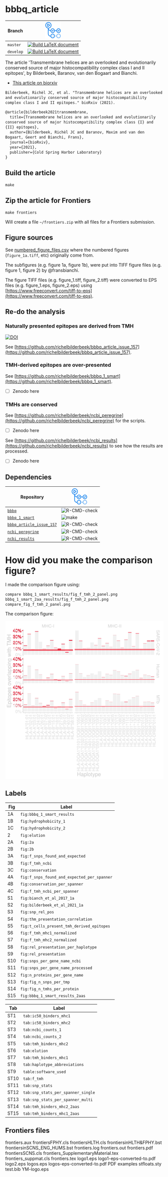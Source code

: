 # bbbq_article

Branch   |[![GitHub Actions logo](pics/GitHubActions.png)](https://github.com/richelbilderbeek/bbbq_article/actions)                                     
---------|--------------------------------------------------------------------------------------------------
`master` |[![Build LaTeX document](https://github.com/richelbilderbeek/bbbq_article/actions/workflows/build_latex.yaml/badge.svg?branch=master)](https://github.com/richelbilderbeek/bbbq_article/actions/workflows/build_latex.yaml)
`develop`|[![Build LaTeX document](https://github.com/richelbilderbeek/bbbq_article/actions/workflows/build_latex.yaml/badge.svg?branch=develop)](https://github.com/richelbilderbeek/bbbq_article/actions/workflows/build_latex.yaml)

The article 'Transmembrane helices are an overlooked and evolutionarily conserved source of major histocompatibility complex class I and II epitopes',
by Bilderbeek, Baranov, van den Bogaart and Bianchi.

 * [This article on biorxiv](https://www.biorxiv.org/content/10.1101/2021.05.02.441235v3)

```
Bilderbeek, Richèl JC, et al. "Transmembrane helices are an overlooked and evolutionarily conserved source of major histocompatibility complex class I and II epitopes." bioRxiv (2021).
```

```
@article{bilderbeek2021transmembrane,
  title={Transmembrane helices are an overlooked and evolutionarily conserved source of major histocompatibility complex class {I} and {II} epitopes},
  author={Bilderbeek, Richèl JC and Baranov, Maxim and van den Bogaart, Geert and Bianchi, Frans},
  journal={bioRxiv},
  year={2021},
  publisher={Cold Spring Harbor Laboratory}
}
```

## Build the article

```
make
```

## Zip the article for Frontiers

```
make frontiers
```

Will create a file `~/frontiers.zip` 
with all files for a Frontiers submission.

## Figure sources

See [numbered_figure_files.csv](numbered_figure_files.csv) where the 
numbered figures (`figure_1a.tiff`, etc) originally come from.

The subfigures (e.g. figure 1a, figure 1b), 
were put into TIFF figure files (e.g. figure 1, figure 2) by @fransbianchi.

The figure TIFF files (e.g. figure_1.tiff, figure_2.tiff) were converted
to EPS files (e.g. figure_1.eps, figure_2.eps)
using [https://www.freeconvert.com/tiff-to-eps](https://www.freeconvert.com/tiff-to-eps).

## Re-do the analysis

### Naturally presented epitopes are derived from TMH

[![DOI](https://zenodo.org/badge/DOI/10.5281/zenodo.5809109.svg)](https://doi.org/10.5281/zenodo.5809109)

See [https://github.com/richelbilderbeek/bbbq_article_issue_157](https://github.com/richelbilderbeek/bbbq_article_issue_157).

### TMH-derived epitopes are over-presented

See [https://github.com/richelbilderbeek/bbbq_1_smart](https://github.com/richelbilderbeek/bbbq_1_smart).

 * [ ] Zenodo here

### TMHs are conserved

See [https://github.com/richelbilderbeek/ncbi_peregrine](https://github.com/richelbilderbeek/ncbi_peregrine) for the scripts.

 * [ ] Zenodo here

See [https://github.com/richelbilderbeek/ncbi_results](https://github.com/richelbilderbeek/ncbi_results) to see how the results are processed.

 * [ ] Zenodo here

## Dependencies

Repository                                                                            |[![GitHub Actions logo](pics/GitHubActions.png)](https://github.com/informalr/informalr/actions)                                                         
--------------------------------------------------------------------------------------|-------------------------------------------------------------------------------------------------------------------------
[`bbbq`](https://github.com/richelbilderbeek/bbbq)                                    |![R-CMD-check](https://github.com/richelbilderbeek/bbbq/workflows/R-CMD-check/badge.svg?branch=master)                   
[`bbbq_1_smart`](https://github.com/richelbilderbeek/bbbq_1_smart)                    |![make](https://github.com/richelbilderbeek/bbbq_1_smart/workflows/make/badge.svg?branch=master)            
[`bbbq_article_issue_157`](https://github.com/richelbilderbeek/bbbq_article_issue_157)|![R-CMD-check](https://github.com/richelbilderbeek/bbbq_article_issue_157/workflows/R-CMD-check/badge.svg?branch=master) 
[`ncbi_peregrine`](https://github.com/richelbilderbeek/ncbi_peregrine)                |![R-CMD-check](https://github.com/richelbilderbeek/ncbi_peregrine/workflows/R-CMD-check/badge.svg?branch=master)         
[`ncbi_results`](https://github.com/richelbilderbeek/ncbi_results)                    |![R-CMD-check](https://github.com/richelbilderbeek/ncbi_results/workflows/R-CMD-check/badge.svg?branch=master)           


# How did you make the comparison figure?

I made the comparison figure using:

```
compare bbbq_1_smart_results/fig_f_tmh_2_panel.png bbbq_1_smart_2aa_results/fig_f_tmh_2_panel.png compare_fig_f_tmh_2_panel.png
```

The comparison figure:

![](compare_fig_f_tmh_2_panel.png)

## Labels

Fig|Label
---|-------------------------------------------
1A |`fig:bbbq_1_smart_results`
1B |`fig:hydrophobicity_1`
1C |`fig:hydrophobicity_2`
2  |`fig:elution`
2A |`fig:2a`
2B |`fig:2b`
3A |`fig:f_snps_found_and_expected`
3B |`fig:f_tmh_ncbi`
3C |`fig:conservation`
4A |`fig:f_snps_found_and_expected_per_spanner`
4B |`fig:conservation_per_spanner`
4C |`fig:f_tmh_ncbi_per_spanner`
S1 |`fig:bianch_et_al_2017_1a`
S2 |`fig:bilderbeek_et_al_2021_1a`
S3 |`fig:snp_rel_pos`
S4 |`fig:thm_presentation_correlation`
S5 |`fig:t_cells_present_tmh_derived_epitopes`
S6 |`fig:f_tmh_mhc1_normalized`
S7 |`fig:f_tmh_mhc2_normalized`
S8 |`fig:rel_presentation_per_haplotype`
S9 |`fig:rel_presentation`
S10|`fig:snps_per_gene_name_ncbi`
S11|`fig:snps_per_gene_name_processed`
S12|`fig:n_proteins_per_gene_name`
S13|`fig:fig_n_snps_per_tmp`
S14|`fig:fig_n_tmhs_per_protein`
S15|`fig:bbbq_1_smart_results_2aas`

Tab |Label
----|-------------------------------------------
ST1 |`tab:ic50_binders_mhc1`
ST2 |`tab:ic50_binders_mhc2`
ST3 |`tab:ncbi_counts_1`
ST4 |`tab:ncbi_counts_2`
ST5 |`tab:tmh_binders_mhc2`
ST6 |`tab:elution`
ST7 |`tab:tmh_binders_mhc1`
ST8 |`tab:haplotype_abbreviations`
ST9 |`table:software_used`
ST10|`tab:f_tmh`
ST11|`tab:snp_stats`
ST12|`tab:snp_stats_per_spanner_single`
ST13|`tab:snp_stats_per_spanner_multi`
ST14|`tab:tmh_binders_mhc2_2aas`
ST15|`tab:tmh_binders_mhc1_2aas`

## Frontiers files

frontiers.aux
frontiersFPHY.cls
frontiersHLTH.cls
frontiersinHLTH&FPHY.bst
frontiersinSCNS_ENG_HUMS.bst
frontiers.log
frontiers.out
frontiers.pdf
frontiersSCNS.cls
frontiers_SupplementaryMaterial.tex
frontiers_suppmat.cls
frontiers.tex
logo1.eps
logo1-eps-converted-to.pdf
logo2.eps
logos.eps
logos-eps-converted-to.pdf
PDF examples
stfloats.sty
test.bib
YM-logo.eps

